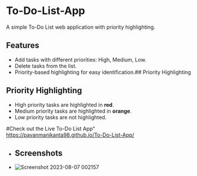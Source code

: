 # To-Do-List-App
A simple To-Do List web application with priority highlighting.

## Features

- Add tasks with different priorities: High, Medium, Low.
- Delete tasks from the list.
- Priority-based highlighting for easy identification.## Priority Highlighting

## Priority Highlighting

- High priority tasks are highlighted in **red**.
- Medium priority tasks are highlighted in **orange**.
- Low priority tasks are not highlighted.
  
#Check out the Live To-Do List App"
  https://pavanmanikanta98.github.io/To-Do-List-App/
- ## Screenshots
- ![Screenshot 2023-08-07 002157](https://github.com/Pavanmanikanta98/To-Do-List-App/assets/120953215/0cacd2ab-da62-4ba1-bf46-857e49025e45)
